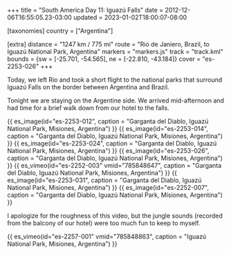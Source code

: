 +++
title = "South America Day 11: Iguazú Falls"
date = 2012-12-06T16:55:05.23-03:00
updated = 2023-01-02T18:00:07-08:00

[taxonomies]
country = ["Argentina"]

[extra]
distance = "1247 km / 775 mi"
route = "Rio de Janiero, Brazil, to Iguazú National Park, Argentina"
markers = "markers.js"
track = "track.kml"
bounds = {sw = [-25.701, -54.565], ne = [-22.810, -43.184]}
cover = "es-2253-026"
+++

Today, we left Rio and took a short flight to the national parks that surround Iguazú Falls on the border between Argentina and Brazil.

<!-- more -->

Tonight we are staying on the Argentine side. We arrived mid-afternoon and had time for a brief walk down from our hotel to the falls.

{{ es_image(id="es-2253-012", caption = "Garganta del Diablo, Iguazú National Park, Misiones, Argentina") }}
{{ es_image(id="es-2253-014", caption = "Garganta del Diablo, Iguazú National Park, Misiones, Argentina") }}
{{ es_image(id="es-2253-024", caption = "Garganta del Diablo, Iguazú National Park, Misiones, Argentina") }}
{{ es_image(id="es-2253-026", caption = "Garganta del Diablo, Iguazú National Park, Misiones, Argentina") }}
{{ es_vimeo(id="es-2252-003" vmid="785848647", caption = "Garganta del Diablo, Iguazú National Park, Misiones, Argentina") }}
{{ es_image(id="es-2253-031", caption = "Garganta del Diablo, Iguazú National Park, Misiones, Argentina") }}
{{ es_image(id="es-2252-007", caption = "Garganta del Diablo, Iguazú National Park, Misiones, Argentina") }}

I apologize for the roughness of this video, but the jungle sounds (recorded from the balcony of our hotel) were too much fun to keep to myself.

{{ es_vimeo(id="es-2257-001" vmid="785848863", caption = "Iguazú National Park, Misiones, Argentina") }}
